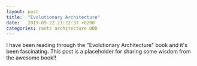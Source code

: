 ```yaml
---
layout: post
title:  "Evolutionary Architecture"
date:   2019-09-22 21:22:37 +0200
categories: rants architecture DDD
---
```


I have been reading through the "Evolutionary Architecture" book and it's been fascinating. This post is a placeholder for sharing some wisdom from the awesome book!!